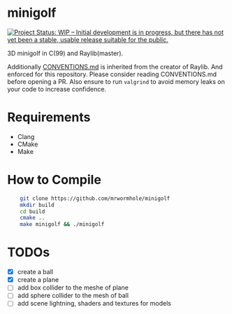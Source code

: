 # minigolf

[![Project Status: WIP – Initial development is in progress, but there has not yet been a stable, usable release suitable for the public.](https://www.repostatus.org/badges/latest/wip.svg)](https://www.repostatus.org/#wip)


3D minigolf in C(99) and Raylib(master).

Additionally [CONVENTIONS.md](https://github.com/mrwormhole/minigolf/blob/main/CONVENTIONS.md) is inherited from the creator of Raylib. And enforced for this repository. Please consider reading CONVENTIONS.md before opening a PR. Also ensure to run `valgrind` to avoid memory leaks on your code to increase confidence.

# Requirements

- Clang
- CMake
- Make

# How to Compile

```sh
    git clone https://github.com/mrwormhole/minigolf 
    mkdir build
    cd build
    cmake ..
    make minigolf && ./minigolf
```

# TODOs

- [X] create a ball
- [X] create a plane 
- [ ] add box collider to the meshe of plane
- [ ] add sphere collider to the mesh of ball
- [ ] add scene lightning, shaders and textures for models